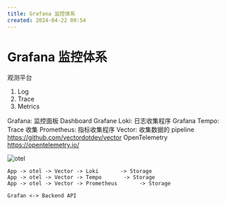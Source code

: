```yaml
---
title: Grafana 监控体系
created: 2024-04-22 09:54
---
```


<!-- markdownlint-disable MD025 -->

# Grafana 监控体系

观测平台

1. Log
2. Trace
3. Metrics

Grafana: 监控面板 Dashboard
Grafane Loki: 日志收集程序
Grafana Tempo: Trace 收集
Prometheus: 指标收集程序
Vector: 收集数据的 pipeline <https://github.com/vectordotdev/vector>
OpenTelemetry <https://opentelemetry.io/>

![otel](https://opentelemetry.io/img/otel-diagram.svg)

```text
App -> otel -> Vector -> Loki       -> Storage
App -> otel -> Vector -> Tempo       -> Storage
App -> otel -> Vector -> Prometheus       -> Storage

Grafan <-> Backend API
```
